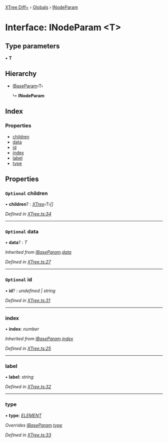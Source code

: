 [XTree Diff+](../README.md) › [Globals](../globals.md) › [INodeParam](inodeparam.md)

# Interface: INodeParam <**T**>

## Type parameters

▪ **T**

## Hierarchy

* [IBaseParam](ibaseparam.md)‹T›

  ↳ **INodeParam**

## Index

### Properties

* [children](inodeparam.md#optional-children)
* [data](inodeparam.md#optional-data)
* [id](inodeparam.md#optional-id)
* [index](inodeparam.md#index)
* [label](inodeparam.md#label)
* [type](inodeparam.md#type)

## Properties

### <a id="optional-children" name="optional-children"></a> `Optional` children

• **children**? : *[XTree](../classes/xtree.md)‹T›[]*

*Defined in [XTree.ts:34](https://github.com/yidafu/x-tree-diff-plus/blob/5f3adda/src/XTree.ts#L34)*

___

### <a id="optional-data" name="optional-data"></a> `Optional` data

• **data**? : *T*

*Inherited from [IBaseParam](ibaseparam.md).[data](ibaseparam.md#optional-data)*

*Defined in [XTree.ts:27](https://github.com/yidafu/x-tree-diff-plus/blob/5f3adda/src/XTree.ts#L27)*

___

### <a id="optional-id" name="optional-id"></a> `Optional` id

• **id**? : *undefined | string*

*Defined in [XTree.ts:31](https://github.com/yidafu/x-tree-diff-plus/blob/5f3adda/src/XTree.ts#L31)*

___

### <a id="index" name="index"></a>  index

• **index**: *number*

*Inherited from [IBaseParam](ibaseparam.md).[index](ibaseparam.md#index)*

*Defined in [XTree.ts:25](https://github.com/yidafu/x-tree-diff-plus/blob/5f3adda/src/XTree.ts#L25)*

___

### <a id="label" name="label"></a>  label

• **label**: *string*

*Defined in [XTree.ts:32](https://github.com/yidafu/x-tree-diff-plus/blob/5f3adda/src/XTree.ts#L32)*

___

### <a id="type" name="type"></a>  type

• **type**: *[ELEMENT](../enums/nodetype.md#element)*

*Overrides [IBaseParam](ibaseparam.md).[type](ibaseparam.md#type)*

*Defined in [XTree.ts:33](https://github.com/yidafu/x-tree-diff-plus/blob/5f3adda/src/XTree.ts#L33)*
